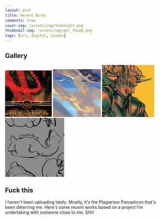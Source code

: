 ```yaml
---
layout: post
title: Recent Works
comments: true
cover-img: /assets/img/theknight.png
thumbnail-img: /assets/img/ger_thumg.png
tags: [art, digital, visdev]
---
```


## Gallery

[![The Knight Tarot Card](/assets/img/theknight_thumb.png#circ)](/assets/img/theknight.png) [![Do you say con-ch or conk](/assets/img/ger_thumb.png#circ)](/assets/img/ger.png) 
[![Lumpen Shape](/assets/img/310523takluci_thumb.png#circ)](/assets/img/310523takluci.png) [![UGH](/assets/img/scrunkle_thumb.png#circ)](/assets/img/scrunkle.png)

## Fuck this

I haven't been uploading lately. Mostly, it's the Plagiarism Panopticon that's been deterring me. Here's some recent works based on a project I'm undertaking with someone close to me. Shh!

